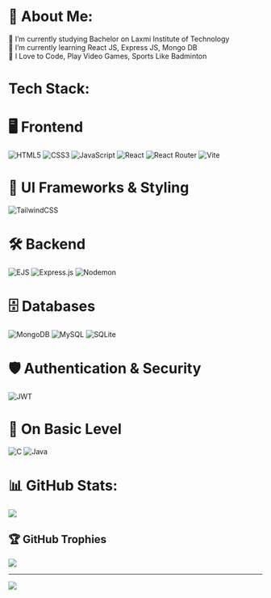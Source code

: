 # 💫 About Me:
🔭 I’m currently studying Bachelor on Laxmi Institute of Technology<br>
🌱 I’m currently learning React JS, Express JS, Mongo DB<br>
💬 I Love to Code, Play Video Games, Sports Like Badminton


# Tech Stack:
<h1>🖥️ Frontend</h1>

![HTML5](https://img.shields.io/badge/html5-%23E34F26.svg?style=for-the-badge&logo=html5&logoColor=white) 
![CSS3](https://img.shields.io/badge/css3-%231572B6.svg?style=for-the-badge&logo=css3&logoColor=white)
![JavaScript](https://img.shields.io/badge/javascript-%23323330.svg?style=for-the-badge&logo=javascript&logoColor=%23F7DF1E)
![React](https://img.shields.io/badge/react-%2320232a.svg?style=for-the-badge&logo=react&logoColor=%2361DAFB) 
![React Router](https://img.shields.io/badge/React_Router-CA4245?style=for-the-badge&logo=react-router&logoColor=white) 
![Vite](https://img.shields.io/badge/vite-%23646CFF.svg?style=for-the-badge&logo=vite&logoColor=white)<br/>

<h1>🎨 UI Frameworks & Styling</h1>

![TailwindCSS](https://img.shields.io/badge/tailwindcss-%2338B2AC.svg?style=for-the-badge&logo=tailwind-css&logoColor=white) <br/>

<h1>🛠️ Backend</h1>

![EJS](https://img.shields.io/badge/ejs-%23B4CA65.svg?style=for-the-badge&logo=ejs&logoColor=black) 
![Express.js](https://img.shields.io/badge/express.js-%23404d59.svg?style=for-the-badge&logo=express&logoColor=%2361DAFB) 
![Nodemon](https://img.shields.io/badge/NODEMON-%23323330.svg?style=for-the-badge&logo=nodemon&logoColor=%BBDEAD) <br/>

<h1>🗄️ Databases</h1>

![MongoDB](https://img.shields.io/badge/MongoDB-%234ea94b.svg?style=for-the-badge&logo=mongodb&logoColor=white) 
![MySQL](https://img.shields.io/badge/mysql-4479A1.svg?style=for-the-badge&logo=mysql&logoColor=white) 
![SQLite](https://img.shields.io/badge/sqlite-%2307405e.svg?style=for-the-badge&logo=sqlite&logoColor=white)<br/>

<h1>🛡️ Authentication & Security</h1>

![JWT](https://img.shields.io/badge/JWT-black?style=for-the-badge&logo=JSON%20web%20tokens) <br/>

  <h1>📍 On Basic Level</h1>

![C](https://img.shields.io/badge/c-%2300599C.svg?style=for-the-badge&logo=c&logoColor=white) 
![Java](https://img.shields.io/badge/java-%23ED8B00.svg?style=for-the-badge&logo=openjdk&logoColor=white) 


# 📊 GitHub Stats:
![](https://github-readme-streak-stats.herokuapp.com/?user=Faizal-16&theme=gruvbox&hide_border=false)

## 🏆 GitHub Trophies
![](https://github-profile-trophy.vercel.app/?username=Faizal-16&theme=dark&no-frame=false&no-bg=true&margin-w=4)

---
[![](https://visitcount.itsvg.in/api?id=Faizal-16&icon=1&color=3)](https://visitcount.itsvg.in)

<!-- Proudly created with GPRM ( https://gprm.itsvg.in ) -->
